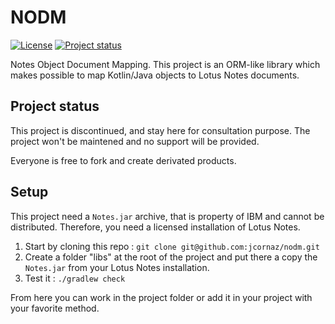 # NODM 
[![License](https://img.shields.io/badge/license-LGPL--3.0-blue.svg)](LICENSE)
[![Project status](https://img.shields.io/badge/status-discontinued-lightgray.svg)](https://gist.githubusercontent.com/jcornaz/46736c3d1f21b4c929bd97549b7406b2/raw/ProjectStatusFlow)

Notes Object Document Mapping. This project is an ORM-like library which makes possible to map Kotlin/Java objects to Lotus Notes documents.

## Project status
This project is discontinued, and stay here for consultation purpose. The project won't be maintened and no support will be provided.

Everyone is free to fork and create derivated products.

## Setup
This project need a `Notes.jar` archive, that is property of IBM and cannot be distributed. Therefore, you need a licensed installation of Lotus Notes.

1. Start by cloning this repo : `git clone git@github.com:jcornaz/nodm.git`
2. Create a folder "libs" at the root of the project and put there a copy the `Notes.jar` from your Lotus Notes installation.
3. Test it : `./gradlew check`

From here you can work in the project folder or add it in your project with your favorite method.
